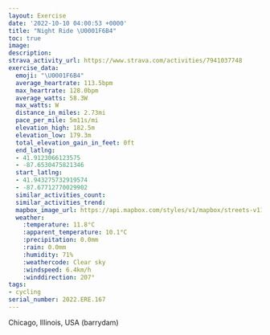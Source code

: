 ```yaml
---
layout: Exercise
date: '2022-10-10 04:00:53 +0000'
title: "Night Ride \U0001F6B4"
toc: true
image:
description:
strava_activity_url: https://www.strava.com/activities/7941037748
exercise_data:
  emoji: "\U0001F6B4"
  average_heartrate: 113.5bpm
  max_heartrate: 128.0bpm
  average_watts: 58.3W
  max_watts: W
  distance_in_miles: 2.73mi
  pace_per_mile: 5m11s/mi
  elevation_high: 182.5m
  elevation_low: 179.3m
  total_elevation_gain_in_feet: 0ft
  end_latlng:
  - 41.9123066123575
  - -87.6530475821346
  start_latlng:
  - 41.943275732919574
  - -87.67712770029902
  similar_activities_count:
  similar_activities_trend:
  mapbox_image_url: https://api.mapbox.com/styles/v1/mapbox/streets-v11/static/path-5+787af2-1.0(wv~~FjucvOpHIhB%40dHMhBAfCE%5E%40zAG%7CABx%40EjOQ~%40Gf%40ARCTKn%40_%40%5Ea%40jCeDlIaK%60CkCtCiDnBiC~AiCrIuMlB_D%7C%40oACAX%5BdC%7DDf%40o%40zM%7DSxAsBn%40oAbMiRvBiDtAmBjAoBpFkIdFcI),pin-s-s+e5b22e(-87.67846,41.94172),pin-s-f+89ae00(-87.65448,41.9144)/auto/800x800?access_token=pk.eyJ1Ijoiam9zaGJlY2ttYW4iLCJhIjoiY205eWR2aDd1MWZ6djJrbXc4a3M0bWZleiJ9.XiG9OWkNcZk2QzjJbxLB4A
  weather:
    :temperature: 11.8°C
    :apparent_temperature: 10.1°C
    :precipitation: 0.0mm
    :rain: 0.0mm
    :humidity: 71%
    :weathercode: Clear sky
    :windspeed: 6.4km/h
    :winddirection: 207°
tags:
- cycling
serial_number: 2022.ERE.167
---
```

Chicago, Illinois, USA (barrydam)
